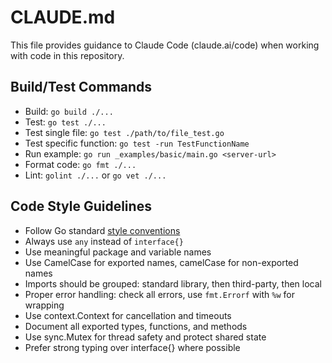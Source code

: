 # CLAUDE.md

This file provides guidance to Claude Code (claude.ai/code) when working with code in this repository.

## Build/Test Commands

- Build: `go build ./...`
- Test: `go test ./...`
- Test single file: `go test ./path/to/file_test.go`
- Test specific function: `go test -run TestFunctionName`
- Run example: `go run _examples/basic/main.go <server-url>`
- Format code: `go fmt ./...`
- Lint: `golint ./...` or `go vet ./...`

## Code Style Guidelines

- Follow Go standard [style conventions](https://golang.org/doc/effective_go)
- Always use `any` instead of `interface{}`
- Use meaningful package and variable names
- Use CamelCase for exported names, camelCase for non-exported names
- Imports should be grouped: standard library, then third-party, then local
- Proper error handling: check all errors, use `fmt.Errorf` with `%w` for wrapping
- Use context.Context for cancellation and timeouts
- Document all exported types, functions, and methods
- Use sync.Mutex for thread safety and protect shared state
- Prefer strong typing over interface{} where possible
